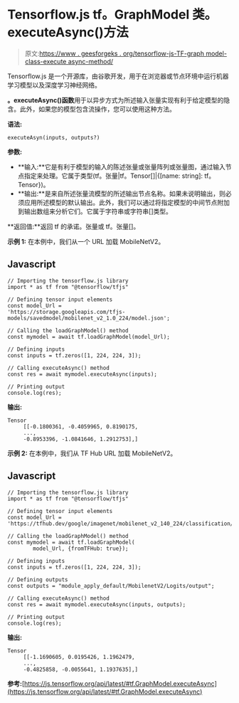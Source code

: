# Tensorflow.js tf。GraphModel 类。executeAsync()方法

> 原文:[https://www . geesforgeks . org/tensorflow-js-TF-graph model-class-execute async-method/](https://www.geeksforgeeks.org/tensorflow-js-tf-graphmodel-class-executeasync-method/)

Tensorflow.js 是一个开源库，由谷歌开发，用于在浏览器或节点环境中运行机器学习模型以及深度学习神经网络。

**。executeAsync()函数**用于以异步方式为所述输入张量实现有利于给定模型的隐含。此外，如果您的模型包含流操作，您可以使用这种方法。

**语法:**

```
executeAsyn(inputs, outputs?)
```

**参数:**

*   **输入:**它是有利于模型的输入的陈述张量或张量阵列或张量图，通过输入节点指定来处理。它属于类型(tf。张量|tf。Tensor[]|{[name: string]: tf。Tensor})。
*   **输出:**是来自所述张量流模型的所述输出节点名称。如果未说明输出，则必须应用所述模型的默认输出。此外，我们可以通过将指定模型的中间节点附加到输出数组来分析它们。它属于字符串或字符串[]类型。

**返回值:**返回 tf 的承诺。张量或 tf。张量[]。

**示例 1:** 在本例中，我们从一个 URL 加载 MobileNetV2。

## Javascript

```
// Importing the tensorflow.js library
import * as tf from "@tensorflow/tfjs"

// Defining tensor input elements
const model_Url =
'https://storage.googleapis.com/tfjs-models/savedmodel/mobilenet_v2_1.0_224/model.json';

// Calling the loadGraphModel() method
const mymodel = await tf.loadGraphModel(model_Url);

// Defining inputs
const inputs = tf.zeros([1, 224, 224, 3]);

// Calling executeAsync() method
const res = await mymodel.executeAsync(inputs);

// Printing output
console.log(res);
```

**输出:**

```
Tensor
     [[-0.1800361, -0.4059965, 0.8190175, 
     ..., 
     -0.8953396, -1.0841646, 1.2912753],]
```

**示例 2:** 在本例中，我们从 TF Hub URL 加载 MobileNetV2。

## Javascript

```
// Importing the tensorflow.js library
import * as tf from "@tensorflow/tfjs"

// Defining tensor input elements
const model_Url =
'https://tfhub.dev/google/imagenet/mobilenet_v2_140_224/classification/2';

// Calling the loadGraphModel() method
const mymodel = await tf.loadGraphModel(
        model_Url, {fromTFHub: true});

// Defining inputs
const inputs = tf.zeros([1, 224, 224, 3]);

// Defining outputs
const outputs = "module_apply_default/MobilenetV2/Logits/output";

// Calling executeAsync() method
const res = await mymodel.executeAsync(inputs, outputs);

// Printing output
console.log(res);
```

**输出:**

```
Tensor
     [[-1.1690605, 0.0195426, 1.1962479, 
     ..., 
     -0.4825858, -0.0055641, 1.1937635],]
```

**参考:**[https://js.tensorflow.org/api/latest/#tf.GraphModel.executeAsync](https://js.tensorflow.org/api/latest/#tf.GraphModel.executeAsync)